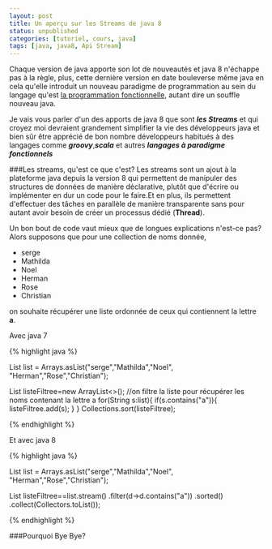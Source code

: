 ```yaml
---
layout: post
title: Un aperçu sur les Streams de java 8
status: unpublished
categories: [tutoriel, cours, java]
tags: [java, java8, Api Stream]
---
```

Chaque version de java apporte son lot de nouveautés et java 8 n'échappe pas à la règle, plus, cette dernière version en date bouleverse même java en cela qu'elle introduit un nouveau paradigme de programmation au sein du langage qu'est [la programmation fonctionnelle](https://fr.wikipedia.org/wiki/Programmation_fonctionnelle), autant dire un souffle nouveau java.

Je vais vous parler d'un des apports de java 8 que sont ***les Streams*** et qui croyez moi devraient grandement simplifier la vie des développeurs java et bien sûr être apprécié de bon nombre développeurs habitués à des langages comme ***groovy***,***scala*** et autres ***langages à paradigme fonctionnels***

###Les streams, qu'est ce que c'est?
Les streams sont un ajout à la plateforme java depuis la version 8 qui permettent de manipuler des structures de données de manière déclarative, plutôt que d'écrire ou implémenter en dur un code pour le faire.Et en plus, ils permettent d'effectuer des tâches en parallèle de manière transparente sans pour autant avoir besoin de créer un processus dédié (**Thread**).

Un bon bout de code vaut mieux que de longues explications n'est-ce pas? Alors supposons que pour une collection de noms donnée,
* serge
* Mathilda
* Noel
* Herman
* Rose
* Christian

on souhaite récupérer une liste ordonnée de ceux qui contiennent la lettre **a**.

Avec java 7

{% highlight java %}

List<String> list = Arrays.asList("serge","Mathilda","Noel", "Herman","Rose","Christian");

List<String> listeFiltree=new ArrayList<>();
//on filtre la liste pour récupérer les noms contenant la lettre a
for(String s:list){
    if(s.contains("a")){
        listeFiltree.add(s);
    }
}
Collections.sort(listeFiltree);

{% endhighlight %}

Et avec java 8

{% highlight java %}

List<String> list = Arrays.asList("serge","Mathilda","Noel", "Herman","Rose","Christian");

List<String> listeFiltree==list.stream()
                                 .filter(d->d.contains("a"))
                                 .sorted()
                                 .collect(Collectors.toList());

{% endhighlight %}



###Pourquoi Bye Bye?
